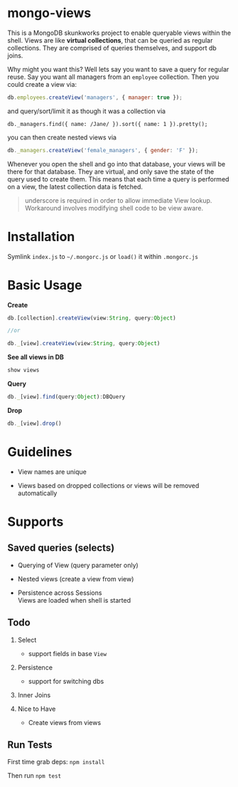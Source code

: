 # mongo-views

This is a MongoDB skunkworks project to enable queryable views within the shell. Views are like **virtual collections**, that can be queried as regular collections. They are comprised of queries themselves, and support db joins.

Why might you want this? Well lets say you want to save a query for regular reuse. Say you want all managers from an `employee` collection. Then you could create a view via:

```javascript
db.employees.createView('managers', { manager: true });
```

and query/sort/limit it as though it was a collection via

```
db._managers.find({ name: /Jane/ }).sort({ name: 1 }).pretty();
```

you can then create nested views via

```javascript
db._managers.createView('female_managers', { gender: 'F' });
```

Whenever you open the shell and go into that database, your views will be there for that database. They are virtual, and only save the state of the query used to create them. This means that each time a query is performed on a view, the latest collection data is fetched.

> underscore is required in order to allow immediate View lookup. Workaround involves modifying shell code to be view aware.

Installation
====

Symlink `index.js` to `~/.mongorc.js` or `load()` it within `.mongorc.js`

Basic Usage
=======

__Create__
```javascript
db.[collection].createView(view:String, query:Object)

//or

db._[view].createView(view:String, query:Object)
```

__See all views in DB__
```javascript
show views
```

__Query__
```javascript
db._[view].find(query:Object):DBQuery
```

__Drop__
```javascript
db._[view].drop()
```

Guidelines
========

* View names are unique

* Views based on dropped collections or views will be removed automatically

Supports
=======

Saved queries (selects)
-------------

* Querying of View (query parameter only)

* Nested views (create a view from view)

* Persistence across Sessions<br />
Views are loaded when shell is started


Todo
----
1. Select
   * support fields in base `View`

1. Persistence
    * support for switching dbs

1. Inner Joins

1. Nice to Have
    * Create views from views

Run Tests
----

First time grab deps: `npm install`

Then run `npm test`

